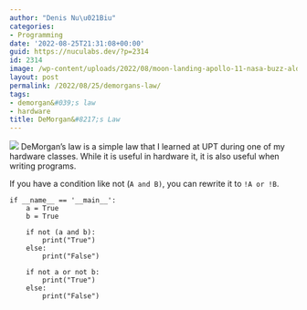 ```yaml
---
author: "Denis Nu\u021Biu"
categories:
- Programming
date: '2022-08-25T21:31:08+00:00'
guid: https://nuculabs.dev/?p=2314
id: 2314
image: /wp-content/uploads/2022/08/moon-landing-apollo-11-nasa-buzz-aldrin-41162.jpeg
layout: post
permalink: /2022/08/25/demorgans-law/
tags:
- demorgan&#039;s law
- hardware
title: DeMorgan&#8217;s Law
---
```

![](/wp-content/uploads/2022/08/image.png?w=459)
DeMorgan’s law is a simple law that I learned at UPT during one of my hardware classes. While it is useful in hardware it, it is also useful when writing programs.


If you have a condition like not (`A and B)`, you can rewrite it to `!A or !B`.


```
if __name__ == '__main__':
    a = True
    b = True

    if not (a and b):
        print("True")
    else:
        print("False")

    if not a or not b:
        print("True")
    else:
        print("False")
```